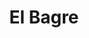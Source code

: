 ---
title: El Bagre
departamento: Antioquia
description: >-
  El área del municipio de El Bagre cuenta con una extensión de 1.563 km2. El
  Perímetro de su cabecera municipal se encuentra ubicada a orillas del río
  Nechí,  en la confluencia con el río Tigüí,  el cual es afluente del río Nechí
  y este del río Cauca
grafica_ubicacion_geografica: /charts/municipios/el-bagre/ubicacion_geografica.html
grafica_comunidades_focalizadas: /charts/municipios/el-bagre/comunidades_focalizadas.html
grafica_poblacion_genero: /charts/municipios/el-bagre/poblacion_genero.html
grafica_area_geografica_genero: /charts/municipios/el-bagre/area_geografica_genero.html
grafica_pertenencia_etnica: /charts/municipios/el-bagre/pertenencia_etnica.html
grafica_conflicto_identidad: /charts/municipios/el-bagre/conflicto_identidad.html
grafica_violencia_sexual: /charts/municipios/el-bagre/violencia_sexual.html
grafica_violencia_fisica: /charts/municipios/el-bagre/violencia_fisica.html
grafica_violencia_psicologica: /charts/municipios/el-bagre/violencia_psicologica.html
grafica_negligencia_abandono: /charts/municipios/el-bagre/negligencia_abandono.html
ficha: /fichas/el-bagre/ficha.pdf
centros_poblados_corregimientos:
  - Puerto Claver
  - Puerto López
  - El Real
  - La Corona
  - Las Negritas
  - Las Sardinas
  - El Puente
  - Santa Bárbara
  - Muqui
  - Borrachera
  - Caño Claro
  - Los Almendros
distribucion_poblacional_hombres: 14326
distribucion_poblacional_mujeres: 15262
poblacion_discapacidad: 1019
comunidades_etnicas_zona:
  - Zenú
  - Emberá Katios
asentamientos_indigenas: 11
resguardos_indigenas: null
consejos_comunitarios: 12
total_poblacion_victima: 18249
num_sujetos_reparacion_colectiva: 3
num_planes_retorno_reubicacion_colectiva: 0
territorio_entidades_snariv_sivjrnr:
  - >-
    "Comisión para el Esclarecimiento de la Verdad, la Convivencia y la No
    Repeteción (CEV) (SIVJRNR)"
  - Jurisdicción Especial para la Paz (JEP) (SIVJRNR)
  - Unidad de Búsqueda de Personas dadas por Desaparecidas (UBPD) (SIVJRNR)
  - Instituto Colombiano de Bienestar Familiar (ICBF) (SNARIV)
  - Servicio Nacional de Aprendizaje (SENA) (SNARIV)
  - >-
    Unidad para la Atención y Reparación Integral a las víctimas (UARIV)
    (SNARIV)
  - Gobernación de Antioquia (SNARIV)
  - Policía Nacional (SNARIV)
  - Ejército Nacional (SNARIV)
  - Personería (SNARIV)
  - Agencia Nacional de tierras (ANT) (SNARIV)
  - Defensoría del Pueblo (SNARIV)
  - Agencia de Renovación del Territorio (ART) (SNARIV)
  - Alcaldía municipal (SNARIV)
priorizacion_convivencia_social_salud_mental: >-
  "Falta educación sobre la política de SSR, interrupción voluntaria del
  embarazo, y prevención de ITS",Embarazo en Adolescentes (10-19 años),"Aumento
  de los casos de infecciones de trasmisión sexual, VIH SIDA"
region: Bajo Cauca y Nordeste Antioqueño
priorizacion_sexualidad_derechos_sexuales_reproductivos: Falta de caracterización de la población vulnerable
priorizacion_gestion_diferencial_poblaciones_vulnerables: >-
  Alta rotación de personal y perfil no idóneo para los cargos,Falta de
  autonomía en el manejo de los recursos,Falta de recursos para garantía de
  derechos especialmente que requieren atención diferencial y en las áreas
  rurales dispersas
priorizacion_fortalecimiento_autoridad_sanitaria: >-
  Alta rotación de personal y perfil no idóneo para los cargos,Falta de
  autonomía en el manejo de los recursos,Falta de recursos para garantía de
  derechos especialmente que requieren atención diferencial y en las áreas
  rurales dispersas
eventos_salud_publica_predominantes:
  - Malaria
  - Vigilancia en salud pública de la violencia de género e intrafamiliar
  - Morbilidad materna extrema
  - Agresiones por animales potencialmente transmisores de rabia
  - Dengue
  - Accidente ofídico
  - Mortalidad perinatal y neonatal tardía
  - Bajo peso al nacer
  - VIH/Sida/Mortalidad Por Sida
  - Infección respiratoria aguda grave inusitada
rips_salud_mental_poblacion_general:
  - Trastorno de ansiedad
  - Esquizofrenia
  - Trastorno mixto de ansiedad y depresión
  - Trastorno de ansiedad generalizada
  - Trastorno de pánico
servicios_telemedicina_mpio_depto:
  - No hay habilitados servicios aún
total_pobreza_multidimensional: 5370%
pobreza_multidimensional_urbano: 4300%
pobreza_multidimensional_centro_poblado_rural_disperso: 7110%
ppales_actividades_economicas:
  - Minería
  - Agricultura
  - Agroforestal
  - Piscicultura
  - Ganadería
observaciones_ppales_actividades_economicas: |-
  Agrícola (Yuca, Plátano, Arroz, Maíz)
  Minería Informal Artesanal
ppal_vocacion_mpio:
  - Agricultura
  - Minería
observaciones_ppal_vocacion_mpio: Minería Aurífera - Río Nechí
trabajo_informal: 9170%
ppal_uso_suelo:
  - Minería
  - Agricultura
  - Forestal
  - Ganadería
observaciones_ppal_uso_suelo: null
espacios_socio_comunitarios:
  - Biblioteca Municipal
  - ' Polideportivo'
  - ' Casa de la cultura Celia maduro'
  - ' Multideportivo'
  - ' Casa Lúdica'
  - ' La Casa de la Cultura San Pedro Claver'
  - ' Coliseo'
medios_comunicacion:
  - Radio Vida
  - ' Red informativa y comercial El Bagre'
  - ' Colombia Stereo'
  - ' Bagre Digital Stereo'
  - ' Corporación Bagre Digital Stereo Emisora Comunitaria'
  - ' Emisora La Nuestra'
  - ' Emisora Latina Stereo'
iniciativas_org_sociedad_civil: '6'
programas_usaid:
  - Justicia para una Paz Sostenible
  - ' Mujeres de Oro'
  - ' Colombia Transforma'
  - ' Programa de Derechos Humanos'
  - ' Oro Legal'
comunidad_focalizada: Borrachera y La Bonga
comunidad_focalizada_url: borrachera-y-la-bonga

---